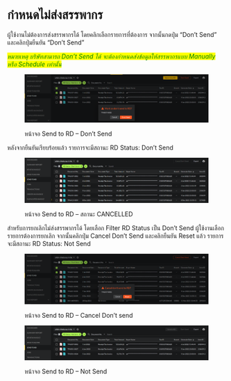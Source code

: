 # กำหนดไม่ส่งสรรพากร

ผู้ใช้งานไม่ต้องการส่งสรรพากรได้ โดยคลิกเลือกรายการที่ต้องการ จากนั้นกดปุ่ม “Don’t Send” และคลิกปุ่มยืนยัน “Don’t Send”

_<mark style="color:green;">หมายเหตุ บริษัทสามารถ Don’t Send ได้ จะต้องกำหนดส่งข้อมูลให้สรรพากรแบบ Manually หรือ Schedule เท่านั้น</mark>_

<figure><img src="../../.gitbook/assets/image (55).png" alt=""><figcaption><p>หน้าจอ Send to RD – Don’t Send</p></figcaption></figure>

หลังจากยืนยันเรียบร้อยแล้ว รายการจะมีสถานะ RD Status: Don’t Send

<figure><img src="../../.gitbook/assets/image (74).png" alt=""><figcaption><p>หน้าจอ Send to RD – สถานะ CANCELLED</p></figcaption></figure>

สำหรับการยกเลิกไม่ส่งสรรพากรได้ โดยเลือก Filter RD Status เป็น Don’t Send ผู้ใช้งานเลือกรายการต้องการยกเลิก จากนั้นคลิกปุ่ม Cancel Don’t Send และคลิกยืนยัน Reset แล้ว รายการจะมีสถานะ RD Status: Not Send

<figure><img src="../../.gitbook/assets/image (75).png" alt=""><figcaption><p>หน้าจอ Send to RD – Cancel Don’t send</p></figcaption></figure>

<figure><img src="../../.gitbook/assets/image (86).png" alt=""><figcaption><p>หน้าจอ Send to RD – Not Send</p></figcaption></figure>
